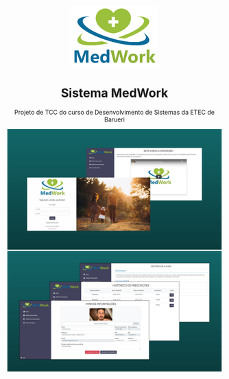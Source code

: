 <p align="center">
<img src="MedWork Web/logotipo.png" width="200" title="Logotipo do sistema">
</p>
<h1 align="center"> Sistema MedWork</h1>
<p align="center">
Projeto de TCC do curso de Desenvolvimento de Sistemas da ETEC de Barueri

</p>
<p align="center">
  <img src="MedWork Web/1.png" width="500" title="Tela de login e a tela inicial após o login">
  <img src="MedWork Web/2.png" width="500" title="Demais telas do usuário">

</p>
